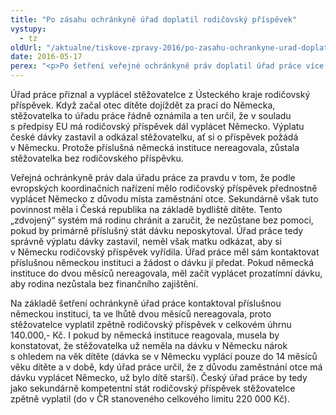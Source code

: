 ```yaml
---
title: "Po zásahu ochránkyně úřad doplatil rodičovský příspěvek"
vystupy:
  - tz
oldUrl: "/aktualne/tiskove-zpravy-2016/po-zasahu-ochrankyne-urad-doplatil-rodicovsky-prispevek"
date: 2016-05-17
perex: "<p>Po šetření veřejné ochránkyně práv doplatil úřad práce více než 140 000 Kč rodičovského příspěvku, na který měla matka nárok, přestože otec dítěte pracoval v zahraničí. Úřad práce tak napravil svou nečinnost, v jejímž důsledku matka po velkou část rodičovské dovolené nedostávala žádné peníze. Případ podle ochránkyně ilustruje, že problematika vyplácení dávek v případě přeshraničních pracovníků není jednoduchá s ohledem na nezbytnou komunikaci se zahraničními institucemi a také pracovníci úřadu práce si ji dosud ne zcela osvojili.</p>"
---
```


<!-- imported from the old website -->

<p>Úřad práce přiznal a vyplácel stěžovatelce z Ústeckého kraje rodičovský příspěvek. Když začal otec dítěte dojíždět za prací do Německa, stěžovatelka to úřadu práce řádně oznámila a ten určil, že v souladu s předpisy EU má rodičovský příspěvek dál vyplácet Německo. Výplatu české dávky zastavil a odkázal stěžovatelku, ať si o příspěvek požádá v Německu. Protože příslušná německá instituce nereagovala, zůstala stěžovatelka bez rodičovského příspěvku.</p> <p>Veřejná ochránkyně práv dala úřadu práce za pravdu v tom, že podle evropských koordinačních nařízení mělo rodičovský příspěvek přednostně vyplácet Německo z důvodu místa zaměstnání otce. Sekundárně však tuto povinnost měla i Česká republika na základě bydliště dítěte. Tento „zdvojený“ systém má rodinu chránit a zaručit, že nezůstane bez pomoci, pokud by primárně příslušný stát dávku neposkytoval. Úřad práce tedy správně výplatu dávky zastavil, neměl však matku odkázat, aby si v Německu rodičovský příspěvek vyřídila. Úřad práce měl sám kontaktovat příslušnou německou instituci a žádost o dávku jí předat. Pokud německá instituce do dvou měsíců nereagovala, měl začít vyplácet prozatímní dávku, aby rodina nezůstala bez finančního zajištění. </p><p> Na základě šetření ochránkyně úřad práce kontaktoval příslušnou německou instituci, ta ve lhůtě dvou měsíců nereagovala, proto stěžovatelce vyplatil zpětně rodičovský příspěvek v celkovém úhrnu 140.000,- Kč. I pokud by německá instituce reagovala, musela by konstatovat, že stěžovatelka už neměla na dávku v Německu nárok s ohledem na věk dítěte (dávka se v Německu vyplácí pouze do 14 měsíců věku dítěte a v době, kdy úřad práce určil, že z důvodu zaměstnání otce má dávku vyplácet Německo, už bylo dítě starší). Český úřad práce by tedy jako sekundárně kompetentní stát rodičovský příspěvek stěžovatelce zpětně vyplatil (do v ČR stanoveného celkového limitu 220 000 Kč).</p>
